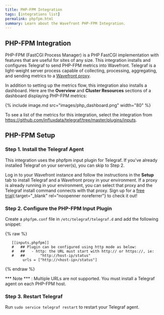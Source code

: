 ```yaml
---
title: PHP-FPM Integration
tags: [integrations list]
permalink: phpfpm.html
summary: Learn about the Wavefront PHP-FPM Integration.
---
```

## PHP-FPM Integration
PHP-FPM (FastCGI Process Manager) is a PHP FastCGI implementation with features that are useful for sites of any size. This integration installs and configures Telegraf to send PHP-FPM metrics into Wavefront. Telegraf is a light-weight server process capable of collecting, processing, aggregating, and sending metrics to a [Wavefront proxy](https://docs.wavefront.com/proxies.html).

In addition to setting up the metrics flow, this integration also installs a dashboard. Here are the **Overview** and **Cluster Resources** sections of a dashboard displaying PHP-FPM  metrics:

{% include image.md src="images/php_dashboard.png" width="80" %}


To see a list of the metrics for this integration, select the integration from <https://github.com/influxdata/telegraf/tree/master/plugins/inputs>.
## PHP-FPM Setup



### Step 1. Install the Telegraf Agent
This integration uses the phpfpm input plugin for Telegraf. If you've already installed Telegraf on your server(s), you can skip to Step 2.

Log in to your Wavefront instance and follow the instructions in the **Setup** tab to install Telegraf and a Wavefront proxy in your environment. If a proxy is already running in your environment, you can select that proxy and the Telegraf install command connects with that proxy. Sign up for a [free trial](https://tanzu.vmware.com/observability?utm_source=docs.vmware.com&utm_medium=referral&utm_campaign=docs-front-page){:target="_blank" rel="noopenner noreferrer"} to check it out!

### Step 2. Configure the PHP-FPM Input Plugin

Create a `phpfpm.conf` file in `/etc/telegraf/telegraf.d` and add the following snippet:

{% raw %}
```
   [[inputs.phpfpm]]
   #   ## Plugin can be configured using http mode as below:
   #   ##   - http: the URL must start with http:// or https://, ie:
   #   ##       "http://host-ip/status"
        urls = ["http://<host-ip>/status"]
```
{% endraw %}

*** Note *** :  Multiple URLs are not supported. You must install a Telegraf agent on each PHP-FPM host.

### Step 3. Restart Telegraf

Run `sudo service telegraf restart` to restart your Telegraf agent.


